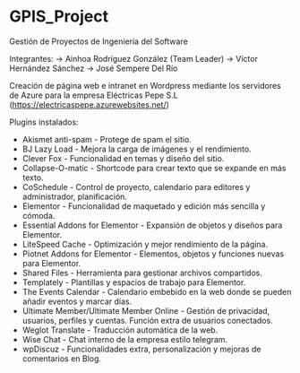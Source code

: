# GPIS_Project

Gestión de Proyectos de Ingeniería del Software

Integrantes:
  -> Ainhoa Rodríguez González (Team Leader)
  -> Víctor Hernández Sánchez
  -> José Sempere Del Río

Creación de página web e intranet en Wordpress mediante los servidores de Azure para la empresa Eléctricas Pepe S.L (https://electricaspepe.azurewebsites.net/)

Plugins instalados:
  - Akismet anti-spam - Protege de spam el sitio.
  - BJ Lazy Load - Mejora la carga de imágenes y el rendimiento.
  - Clever Fox - Funcionalidad en temas y diseño del sitio.
  - Collapse-O-matic - Shortcode para crear texto que se expande en más texto.
  - CoSchedule - Control de proyecto, calendario para editores y administrador, planificación.
  - Elementor - Funcionalidad de maquetado y edición más sencilla y cómoda.
  - Essential Addons for Elementor - Expansión de objetos y diseños para Elementor.
  - LiteSpeed Cache - Optimización y mejor rendimiento de la página.
  - Piotnet Addons for Elementor - Elementos, objetos y funciones nuevas para Elementor.
  - Shared Files - Herramienta para gestionar archivos compartidos.
  - Templately - Plantillas y espacios de trabajo para Elementor.
  - The Events Calendar - Calendario embebido en la web donde se pueden añadir eventos y marcar días.
  - Ultimate Member/Ultimate Member Online - Gestión de privacidad, usuarios, perfiles y cuentas. Función extra de usuarios conectados.
  - Weglot Translate - Traducción automática de la web.
  - Wise Chat - Chat interno de la empresa estilo telegram.
  - wpDiscuz - Funcionalidades extra, personalización y mejoras de comentarios en Blog.
